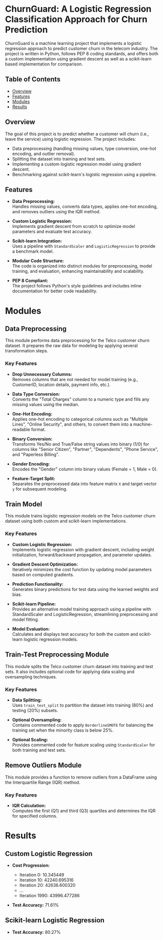 # ChurnGuard: A Logistic Regression Classification Approach for Churn Prediction

ChurnGuard is a machine learning project that implements a logistic regression approach to predict customer churn in the telecom industry. The project is written in Python, follows PEP 8 coding standards, and offers both a custom implementation using gradient descent as well as a scikit-learn based implementation for comparison.

## Table of Contents

- [Overview](#overview)
- [Features](#features)
- [Modules](#modules)
- [Results](#results)


## Overview

The goal of this project is to predict whether a customer will churn (i.e., leave the service) using logistic regression. The project includes:
- Data preprocessing (handling missing values, type conversion, one-hot encoding, and outlier removal).
- Splitting the dataset into training and test sets.
- Implementing a custom logistic regression model using gradient descent.
- Benchmarking against scikit-learn's logistic regression using a pipeline.

## Features

- **Data Preprocessing:**  
  Handles missing values, converts data types, applies one-hot encoding, and removes outliers using the IQR method.
  
- **Custom Logistic Regression:**  
  Implements gradient descent from scratch to optimize model parameters and evaluate test accuracy.
  
- **Scikit-learn Integration:**  
  Uses a pipeline with `StandardScaler` and `LogisticRegression` to provide a benchmark model.
  
- **Modular Code Structure:**  
  The code is organized into distinct modules for preprocessing, model training, and evaluation, enhancing maintainability and scalability.
  
- **PEP 8 Compliant:**  
  The project follows Python's style guidelines and includes inline documentation for better code readability.




# Modules 

## Data Preprocessing
This module performs data preprocessing for the Telco customer churn dataset. It prepares the raw data for modeling by applying several transformation steps.

### Key Features

- **Drop Unnecessary Columns:**  
  Removes columns that are not needed for model training (e.g., CustomerID, location details, payment info, etc.).

- **Data Type Conversion:**  
  Converts the "Total Charges" column to a numeric type and fills any missing values using the median.

- **One-Hot Encoding:**  
  Applies one-hot encoding to categorical columns such as "Multiple Lines", "Online Security", and others, to convert them into a machine-readable format.

- **Binary Conversion:**  
  Transforms Yes/No and True/False string values into binary (1/0) for columns like "Senior Citizen", "Partner", "Dependents", "Phone Service", and "Paperless Billing".

- **Gender Encoding:**  
  Encodes the "Gender" column into binary values (Female = 1, Male = 0).

- **Feature-Target Split:**  
  Separates the preprocessed data into feature matrix `X` and target vector `y` for subsequent modeling.

## Train Model
This module trains logistic regression models on the Telco customer churn dataset using both custom and scikit-learn implementations.

### Key Features

- **Custom Logistic Regression:**  
  Implements logistic regression with gradient descent, including weight initialization, forward/backward propagation, and parameter updates.

- **Gradient Descent Optimization:**  
  Iteratively minimizes the cost function by updating model parameters based on computed gradients.

- **Prediction Functionality:**  
  Generates binary predictions for test data using the learned weights and bias.

- **Scikit-learn Pipeline:**  
  Provides an alternative model training approach using a pipeline with StandardScaler and LogisticRegression, streamlining preprocessing and model fitting.

- **Model Evaluation:**  
  Calculates and displays test accuracy for both the custom and scikit-learn logistic regression models.

## Train-Test Preprocessing Module
This module splits the Telco customer churn dataset into training and test sets. It also includes optional code for applying data scaling and oversampling techniques.

### Key Features

- **Data Splitting:**  
  Uses `train_test_split` to partition the dataset into training (80%) and testing (20%) subsets.

- **Optional Oversampling:**  
  Contains commented code to apply `BorderlineSMOTE` for balancing the training set when the minority class is below 25%.

- **Optional Scaling:**  
  Provides commented code for feature scaling using `StandardScaler` for both training and test sets.

## Remove Outliers Module
This module provides a function to remove outliers from a DataFrame using the Interquartile Range (IQR) method.

### Key Features

- **IQR Calculation:**  
  Computes the first (Q1) and third (Q3) quartiles and determines the IQR for specified columns.

# Results

## Custom Logistic Regression
- **Cost Progression:**  
  - Iteration 0: 10.345449  
  - Iteration 10: 42240.695316  
  - Iteration 20: 42636.600320  
  - …  
  - Iteration 1990: 43996.477286

- **Test Accuracy:** 71.61%

## Scikit-learn Logistic Regression
- **Test Accuracy:** 80.27%





